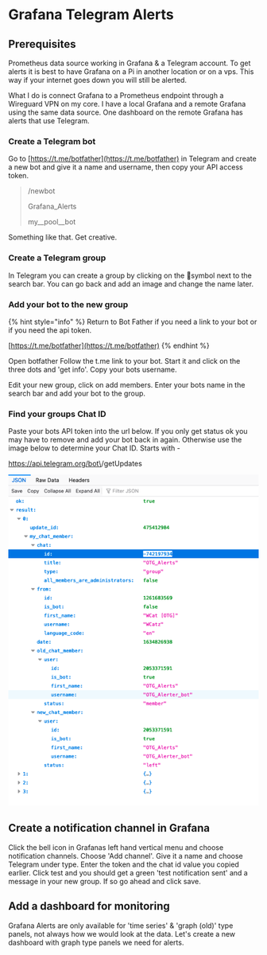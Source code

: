 # Grafana Telegram Alerts

## Prerequisites&#x20;

Prometheus data source working in Grafana & a Telegram account. To get alerts it is best to have Grafana on a Pi in another location or on a vps. This way if your internet goes down you will still be alerted.&#x20;

What I do is connect Grafana to a Prometheus endpoint through a Wireguard VPN on my core. I have a local Grafana and a remote Grafana using the same data source. One dashboard on the remote Grafana has alerts that use Telegram.

### Create a Telegram bot

Go to [https://t.me/botfather](https://t.me/botfather) in Telegram and create a new bot and give it a name and username, then copy your API access token.

> /newbot
>
> Grafana\_Alerts
>
> my\__pool\__bot

Something like that. Get creative.

### Create a Telegram group

In Telegram you can create a group by clicking on the :pencil:symbol next to the search bar. You can go back and add an image and change the name later.

### Add your bot to the new group

{% hint style="info" %}
Return to Bot Father if you need a link to your bot or if you need the api token.

[https://t.me/botfather](https://t.me/botfather)
{% endhint %}

Open botfather Follow the t.me link to your bot. Start it and click on the three dots and 'get info'. Copy your bots username.

Edit your new group, click on add members. Enter your bots name in the search bar and add your bot to the group.

### Find your groups Chat ID

Paste your bots API token into the url below. If you only get status ok you may have to remove and add your bot back in again. Otherwise use the image below to determine your Chat ID. Starts with -

https://api.telegram.org/bot\<YOUR BOT API TOKEN>/getUpdates

![ID will start with a - sign like above](<.gitbook/assets/Screen Shot 2021-10-21 at 11.06.02 AM.png>)

## Create a notification channel in Grafana

Click the bell icon in Grafanas left hand vertical menu and choose notification channels. Choose 'Add channel'. Give it a name and choose Telegram under type. Enter the token and the chat id value you copied earlier. Click test and you should get a green 'test notification sent' and a message in your new group. If so go ahead and click save.

## Add a dashboard for monitoring

Grafana Alerts are only available for 'time series' & 'graph (old)' type panels, not always how we would look at the data. Let's create a new dashboard with graph type panels we need for alerts.
